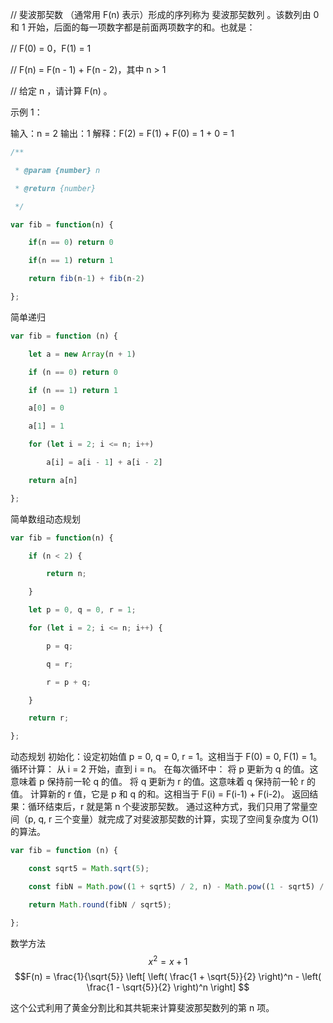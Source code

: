 // 斐波那契数 （通常用 F(n) 表示）形成的序列称为 斐波那契数列 。该数列由 0 和 1 开始，后面的每一项数字都是前面两项数字的和。也就是：

  

// F(0) = 0，F(1) = 1

// F(n) = F(n - 1) + F(n - 2)，其中 n > 1

// 给定 n ，请计算 F(n) 。



示例 1：

输入：n = 2
输出：1
解释：F(2) = F(1) + F(0) = 1 + 0 = 1


```js
/**

 * @param {number} n

 * @return {number}

 */

var fib = function(n) {

    if(n == 0) return 0

    if(n == 1) return 1

    return fib(n-1) + fib(n-2)

};
```

简单递归



```js
var fib = function (n) {

    let a = new Array(n + 1)

    if (n == 0) return 0

    if (n == 1) return 1

    a[0] = 0

    a[1] = 1

    for (let i = 2; i <= n; i++)

        a[i] = a[i - 1] + a[i - 2]

    return a[n]

};
```
简单数组动态规划


```js
var fib = function(n) {

    if (n < 2) {

        return n;

    }

    let p = 0, q = 0, r = 1;

    for (let i = 2; i <= n; i++) {

        p = q;

        q = r;

        r = p + q;

    }

    return r;

};
```

动态规划
初始化：设定初始值 p = 0, q = 0, r = 1。这相当于 F(0) = 0, F(1) = 1。
循环计算：
从 i = 2 开始，直到 i = n。
在每次循环中：
将 p 更新为 q 的值。这意味着 p 保持前一轮 q 的值。
将 q 更新为 r 的值。这意味着 q 保持前一轮 r 的值。
计算新的 r 值，它是 p 和 q 的和。这相当于 F(i) = F(i-1) + F(i-2)。
返回结果：循环结束后，r 就是第 n 个斐波那契数。
通过这种方式，我们只用了常量空间（p, q, r 三个变量）就完成了对斐波那契数的计算，实现了空间复杂度为 O(1) 的算法。


```js
var fib = function (n) {

    const sqrt5 = Math.sqrt(5);

    const fibN = Math.pow((1 + sqrt5) / 2, n) - Math.pow((1 - sqrt5) / 2, n);

    return Math.round(fibN / sqrt5);

};
```
数学方法
$$x^2=x+1$$
$$F(n) = \frac{1}{\sqrt{5}} \left[ \left( \frac{1 + \sqrt{5}}{2} \right)^n - \left( \frac{1 - \sqrt{5}}{2} \right)^n \right]
$$

这个公式利用了黄金分割比和其共轭来计算斐波那契数列的第 n 项。

